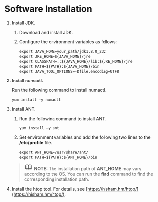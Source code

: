 # Software Installation<a name="EN-US_TOPIC_0283136952"></a>

1.  Install JDK.
    1.  Download and install JDK.
    2.  Configure the environment variables as follows:

        ```
        export JAVA_HOME=your_path/jdk1.8.0_232 
        export JRE_HOME=${JAVA_HOME}/jre 
        export CLASSPATH=.:${JAVA_HOME}/lib:${JRE_HOME}/jre 
        export PATH=${PATH}:${JAVA_HOME}/bin 
        export JAVA_TOOL_OPTIONS=-Dfile.encoding=UTF8
        ```

2.  Install numactl.

    Run the following command to install numactl.

    ```
    yum install –y numactl
    ```

3.  Install ANT.

    1.  Run the following command to install ANT.

        ```
        yum install –y ant
        ```

    2.  Set environment variables and add the following two lines to the  **/etc/profile**  file.

        ```
        export ANT_HOME=/usr/share/ant/ 
        export PATH=${PATH}:${ANT_HOME}/bin
        ```

    >![](public_sys-resources/icon-note.gif) **NOTE:** 
    >The installation path of  **ANT\_HOME**  may vary according to the OS. You can run the  **find**  command to find the corresponding installation path.

4.  Install the htop tool. For details, see  [https://hisham.hm/htop/](https://hisham.hm/htop/).

